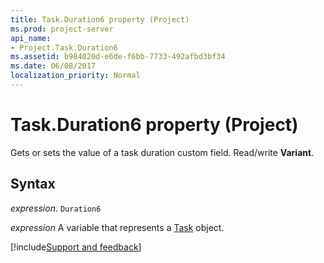```yaml
---
title: Task.Duration6 property (Project)
ms.prod: project-server
api_name:
- Project.Task.Duration6
ms.assetid: b984020d-e6de-f6bb-7733-492afbd3bf34
ms.date: 06/08/2017
localization_priority: Normal
---
```



# Task.Duration6 property (Project)

 Gets or sets the value of a task duration custom field. Read/write **Variant**.


## Syntax

_expression_. `Duration6`

_expression_ A variable that represents a [Task](./Project.Task.md) object.

[!include[Support and feedback](~/includes/feedback-boilerplate.md)]
